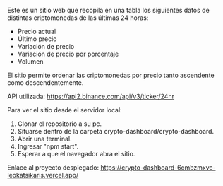 Este es un sitio web que recopila en una tabla los siguientes datos de distintas criptomonedas de las últimas 24 horas:

- Precio actual
- Último precio
- Variación de precio
- Variación de precio por porcentaje
- Volumen 

El sitio permite ordenar las criptomonedas por precio tanto ascendente como descendentemente. 

API utilizada: https://api2.binance.com/api/v3/ticker/24hr 


Para ver el sitio desde el servidor local:

1) Clonar el repositorio a su pc. 
2) Situarse dentro de la carpeta crypto-dashboard/crypto-dashboard. 
3) Abrir una terminal.
4) Ingresar "npm start".
5) Esperar a que el navegador abra el sitio. 


Enlace al proyecto desplegado: https://crypto-dashboard-6cmbzmxvc-leokatsikaris.vercel.app/ 
